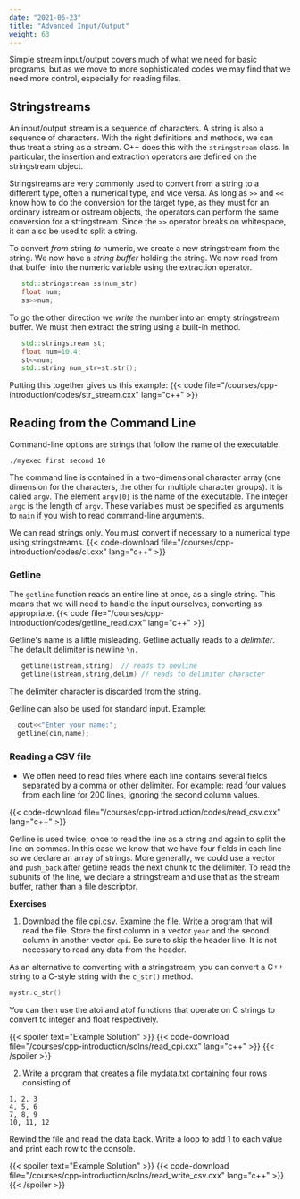 ```yaml
---
date: "2021-06-23"
title: "Advanced Input/Output"
weight: 63
---
```


Simple stream input/output covers much of what we need for basic programs, but as we move to more sophisticated codes we may find that we need more control, especially for reading files.

## Stringstreams

An input/output stream is a sequence of characters.  A string is also a sequence of characters.  With the right definitions and methods, we can thus treat a string as a stream.  C++ does this with the `stringstream` class.
In particular, the insertion and extraction operators are defined on the stringstream object.

Stringstreams are very commonly used to convert from a string to a different type, often a numerical type, and vice versa.  As long as `>>` and `<<` know how to do the conversion for the target type, as they must for an ordinary istream or ostream objects, the operators can perform the same conversion for a stringstream.  Since the `>>` operator breaks on whitespace, it can also be used to split a string.

To convert _from_ string _to_ numeric, we create a new stringstream from the string.  We now have a _string buffer_ holding the string.  We now read from that buffer into the numeric variable using the extraction operator.
```c++
   std::stringstream ss(num_str) 
   float num;
   ss>>num;
```
To go the other direction we _write_ the number into an empty stringstream buffer.  We must then extract the string using a built-in method.
```c++
   std::stringstream st;
   float num=10.4;
   st<<num;
   std::string num_str=st.str();
```
Putting this together gives us this example:
{{< code file="/courses/cpp-introduction/codes/str_stream.cxx" lang="c++" >}}

## Reading from the Command Line

Command-line options are strings that follow the name of the executable.
```no-highlight
./myexec first second 10
```
The command line is contained in a two-dimensional character array (one dimension for the characters, the other for multiple character groups).  It is called `argv`.  The element `argv[0]` is the name of the executable.  The integer `argc` is the length of `argv`.  These variables must be specified as arguments to `main` if you wish to read command-line arguments.

We can read strings only.  You must convert if necessary to a numerical type using stringstreams.
{{< code-download file="/courses/cpp-introduction/codes/cl.cxx" lang="c++" >}}

### Getline

The `getline` function reads an entire line at once, as a single string.  This means that we will need to handle the input ourselves, converting as appropriate.
{{< code file="/courses/cpp-introduction/codes/getline_read.cxx" lang="c++" >}}

Getline's name is a little misleading.
Getline actually reads to a _delimiter_.  The default delimiter is newline      `\n.`
```c++
   getline(istream,string)  // reads to newline
   getline(istream,string,delim) // reads to delimiter character
```
The delimiter character is discarded from the string.

Getline can also be used for standard input.
Example:
```c++
  cout<<"Enter your name:";
  getline(cin,name);
```

### Reading a CSV file

* We often need to read files where each line contains several fields separated by a comma or other delimiter.  For example: read four values from each line for 200 lines, ignoring the second column values.

{{< code-download file="/courses/cpp-introduction/codes/read_csv.cxx" lang="c++" >}}

Getline is used twice, once to read the line as a string and again to split the line on commas.  In this case we know that we have four fields in each line so we declare an array of strings.  More generally, we could use a vector and `push_back` after getline reads the next chunk to the delimiter.  To read the subunits of the line, we declare a stringstream and use that as the stream buffer, rather than a file descriptor.

**Exercises**

1. Download the file [cpi.csv](/data/cpi.csv).  Examine the file.  Write a program that will read the file.  Store the first column in a vector `year` and the second column in another vector `cpi`.  Be sure to skip the header line.  It is not necessary to read any data from the header.  

As an alternative to converting with a stringstream, you can convert a C++ string to a C-style string with the `c_str()` method.
```c++
mystr.c_str()
```
You can then use the atoi and atof functions that operate on C strings to convert to integer and float respectively.

{{< spoiler text="Example Solution" >}}
{{< code-download file="/courses/cpp-introduction/solns/read_cpi.cxx" lang="c++" >}}
{{< /spoiler >}}

2. Write a program that creates a file mydata.txt containing four rows consisting of
```
1, 2, 3
4, 5, 6
7, 8, 9
10, 11, 12
```
Rewind the file and read the data back.  Write a loop to add 1 to each value and print each row to the console.

{{< spoiler text="Example Solution" >}}
{{< code-download file="/courses/cpp-introduction/solns/read_write_csv.cxx" lang="c++" >}}
{{< /spoiler >}}

